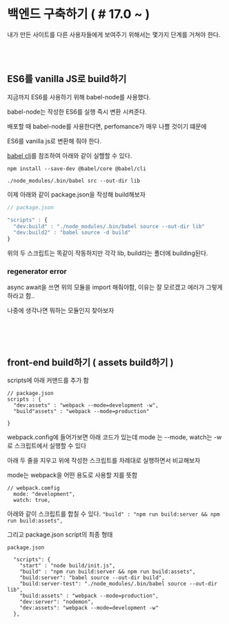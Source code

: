 # 백엔드 구축하기 ( # 17.0 ~ ) 

내가 만든 사이트를 다른 사용자들에게 보여주기 위해서는 몇가지 단계를 거쳐야 한다.

<br>
<br>

## ES6를 vanilla JS로 build하기

지금까지 ES6를 사용하기 위해 babel-node를 사용했다.

babel-node는 작성한 ES6를 실행 즉시 변환 시켜준다.

배포할 때 babel-node를 사용한다면, perfomance가 매우 나쁠 것이기 떄문에 

ES6를 vanilla js로 변환해 줘야 한다. 


[babel cli](https://babeljs.io/docs/en/usage#cli-tool)를 참조하여 아래와 같이 실핼할 수 있다.

```
npm install --save-dev @babel/core @babel/cli

./node_modules/.bin/babel src --out-dir lib
```

이제 아래와 같이 package.json을 작성해 build해보자

```js
// package.json

"scripts" : {
  "dev:build" : "./node_modules/.bin/babel source --out-dir lib"
  "dev:build2" : "babel source -d build"
}
```

위의 두 스크립트는 똑같이 작동하지만 각각 lib, build라는 폴더에 building된다.

### regenerator error

async await을 쓰면 위의 모듈을 import 해줘야함, 이유는 잘 모르겠고 에러가 그렇게 하라고 함..

나중에 생각나면 뭐하는 모듈인지 찾아보자

<br>
<br>
<br>

## front-end build하기 ( assets build하기 )


scripts에 아래 커맨드를 추가 함
```
// package.json
scripts : {
  "dev:assets" : "webpack --mode=development -w",
  "build"assets" : "webpack --mode=production"

}
```

webpack.config에 들어가보면 아래 코드가 있는데 mode 는 --mode, watch는 -w로 스크립트에서 실행할 수 있다

아래  두 줄을 지우고 위에 작성한 스크립트를 차례대로 실행하면서 비교해보자

mode는 webpack을 어떤 용도로 사용할 지를 뜻함

```
// webpack.comfig
  mode: "development",
  watch: true,
```


아래와 같이 스크립트를 합칠 수 있다.
` "build" : "npm run build:server && npm run build:assets", `

그리고 package.json script의 최종 형태

```
package.json

  "scripts": {
    "start" : "node build/init.js",
    "build" : "npm run build:server && npm run build:assets", 
    "build:server": "babel source --out-dir build",
    "build:server-test": "./node_modules/.bin/babel source --out-dir lib",
    "build:assets" : "webpack --mode=production",
    "dev:server": "nodemon",
    "dev:assets": "webpack --mode=development -w"
  },
```



